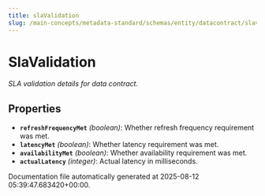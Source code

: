 ```yaml
---
title: slaValidation
slug: /main-concepts/metadata-standard/schemas/entity/datacontract/slavalidation
---
```


# SlaValidation

*SLA validation details for data contract.*

## Properties

- **`refreshFrequencyMet`** *(boolean)*: Whether refresh frequency requirement was met.
- **`latencyMet`** *(boolean)*: Whether latency requirement was met.
- **`availabilityMet`** *(boolean)*: Whether availability requirement was met.
- **`actualLatency`** *(integer)*: Actual latency in milliseconds.


Documentation file automatically generated at 2025-08-12 05:39:47.683420+00:00.
